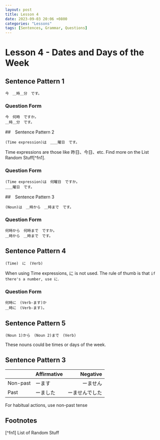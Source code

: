 ```yaml
---
layout: post
title: Lesson 4
date: 2023-09-03 20:06 +0800
categories: "Lessons"
tags: [Sentences, Grammar, Questions]
---
```


# Lesson 4 - Dates and Days of the Week

## Sentence Pattern 1
```
今　＿時＿分　です。
```

### Question Form
```
今　何時　ですか。
＿時＿分　です。
```

##　Sentence Pattern 2
```
(Time expression)は　＿＿曜日　です。
```
Time expressions are those like 昨日、今日、etc. Find more on the List Random Stuff[^fn1].

### Question Form
```
(Time expression)は　何曜日　ですか。
＿＿曜日　です。
```

##　Sentence Pattern 3
```
(Noun)は　＿時から　＿時まで　です。
```

### Question Form
```
何時から　何時まで　ですか。
＿時から　＿時まで　です。
```

## Sentence Pattern 4
```
(Time)　に　(Verb)
```
When using Time expressions, に is not used.
The rule of thumb is that `if there's a number, use に`.

### Question Form
```
何時に　(Verb-ます)か
＿時に　(Verb-ます)。
```

## Sentence Pattern 5
```
(Noun 1)から　(Noun 2)まで　(Verb)
```
These nouns could be times or days of the week.

## Sentence Pattern 3
| | Affirmative | Negative |
|:--| -- |--:|
| Non-past | ーます | ーません |
| Past | ーました | ーませんでした |

For habitual actions, use non-past tense

## Footnotes
[^fn1] List of Random Stuff